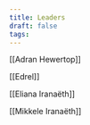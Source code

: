 ```yaml
---
title: Leaders
draft: false
tags:
---
```

[[Adran Hewertop]]

[[Edrel]]

[[Eliana Iranaëth]]

[[Mikkele Iranaëth]]
